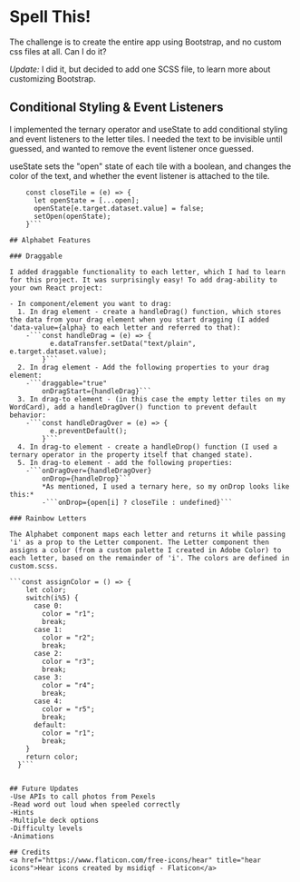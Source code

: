 # Spell This!

The challenge is to create the entire app using Bootstrap, and no custom css files at all. Can I do it?

*Update:* I did it, but decided to add one SCSS file, to learn more about customizing Bootstrap.

## Conditional Styling & Event Listeners

I implemented the ternary operator and useState to add conditional styling and 
event listeners to the letter tiles. I needed the text to be invisible 
until guessed, and wanted to remove the event listener once guessed.

useState sets the "open" state of each tile with a boolean, and
changes the color of the text, and whether the event listener is
attached to the tile.

``` const [open, setOpen] = useState([true, true, true]);
    const closeTile = (e) => {
      let openState = [...open];
      openState[e.target.dataset.value] = false;
      setOpen(openState);
    }```

## Alphabet Features

### Draggable

I added draggable functionality to each letter, which I had to learn for this project. It was surprisingly easy! To add drag-ability to your own React project:

- In component/element you want to drag:
  1. In drag element - create a handleDrag() function, which stores the data from your drag element when you start dragging (I added 'data-value={alpha} to each letter and referred to that):
    -```const handleDrag = (e) => {
          e.dataTransfer.setData("text/plain", e.target.dataset.value);
        }```
  2. In drag element - Add the following properties to your drag element:
    -```draggable="true"
        onDragStart={handleDrag}```
  3. In drag-to element - (in this case the empty letter tiles on my WordCard), add a handleDragOver() function to prevent default behavior:
    -```const handleDragOver = (e) => {
          e.preventDefault();
        }```
  4. In drag-to element - create a handleDrop() function (I used a ternary operator in the property itself that changed state).
  5. In drag-to element - add the following properties:
    -```onDragOver={handleDragOver}
        onDrop={handleDrop}```
        *As mentioned, I used a ternary here, so my onDrop looks like this:*
        -```onDrop={open[i] ? closeTile : undefined}```

### Rainbow Letters

The Alphabet component maps each letter and returns it while passing 'i' as a prop to the Letter component. The Letter component then assigns a color (from a custom palette I created in Adobe Color) to each letter, based on the remainder of 'i'. The colors are defined in custom.scss.

```const assignColor = () => {
    let color;
    switch(i%5) {
      case 0: 
        color = "r1";
        break;
      case 1: 
        color = "r2";
        break;
      case 2: 
        color = "r3";
        break;
      case 3: 
        color = "r4";
        break;
      case 4: 
        color = "r5";
        break;
      default:
        color = "r1";
        break;
    } 
    return color;
  }```


## Future Updates
-Use APIs to call photos from Pexels
-Read word out loud when speeled correctly
-Hints
-Multiple deck options
-Difficulty levels
-Animations

## Credits
<a href="https://www.flaticon.com/free-icons/hear" title="hear icons">Hear icons created by msidiqf - Flaticon</a>